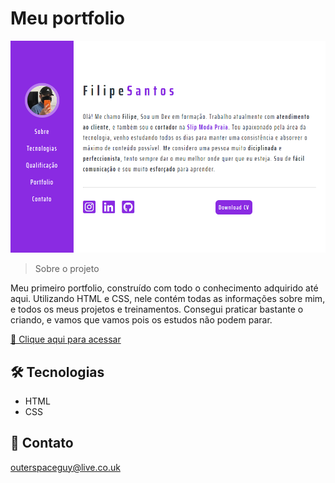 # Meu portfolio 

![preview](./.github/preview.png)

> Sobre o projeto

Meu primeiro portfolio, construído com todo o conhecimento adquirido até aqui. Utilizando HTML e CSS, nele contém todas as
informações sobre mim, e todos os meus projetos e treinamentos. Consegui
praticar bastante o criando, e vamos que vamos pois os estudos não podem parar.

[🔗 Clique aqui para acessar](https://filipesantos07.github.io/portfolio1/)

## 🛠️ Tecnologias

- HTML
- CSS

## 💛 Contato

outerspaceguy@live.co.uk